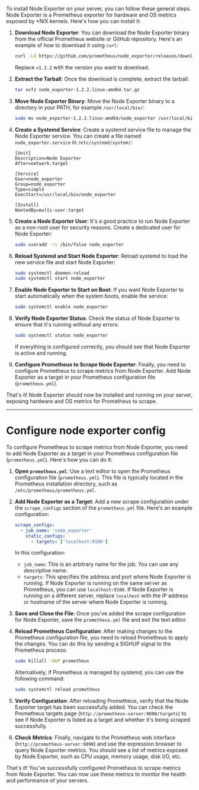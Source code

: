 To install Node Exporter on your server, you can follow these general steps. Node Exporter is a Prometheus exporter for hardware and OS metrics exposed by *NIX kernels. Here's how you can install it:

1. **Download Node Exporter**:
   You can download the Node Exporter binary from the official Prometheus website or GitHub repository. Here's an example of how to download it using `curl`:

   ```bash
   curl -LO https://github.com/prometheus/node_exporter/releases/download/v1.2.2/node_exporter-1.2.2.linux-amd64.tar.gz
   ```

   Replace `v1.2.2` with the version you want to download.

2. **Extract the Tarball**:
   Once the download is complete, extract the tarball:

   ```bash
   tar xvfz node_exporter-1.2.2.linux-amd64.tar.gz
   ```

3. **Move Node Exporter Binary**:
   Move the Node Exporter binary to a directory in your PATH, for example `/usr/local/bin/`:

   ```bash
   sudo mv node_exporter-1.2.2.linux-amd64/node_exporter /usr/local/bin/
   ```

4. **Create a Systemd Service**:
   Create a systemd service file to manage the Node Exporter service. You can create a file named `node_exporter.service` in `/etc/systemd/system/`:

   ```plaintext
   [Unit]
   Description=Node Exporter
   After=network.target

   [Service]
   User=node_exporter
   Group=node_exporter
   Type=simple
   ExecStart=/usr/local/bin/node_exporter

   [Install]
   WantedBy=multi-user.target
   ```

5. **Create a Node Exporter User**:
   It's a good practice to run Node Exporter as a non-root user for security reasons. Create a dedicated user for Node Exporter:

   ```bash
   sudo useradd -rs /bin/false node_exporter
   ```

6. **Reload Systemd and Start Node Exporter**:
   Reload systemd to load the new service file and start Node Exporter:

   ```bash
   sudo systemctl daemon-reload
   sudo systemctl start node_exporter
   ```

7. **Enable Node Exporter to Start on Boot**:
   If you want Node Exporter to start automatically when the system boots, enable the service:

   ```bash
   sudo systemctl enable node_exporter
   ```

8. **Verify Node Exporter Status**:
   Check the status of Node Exporter to ensure that it's running without any errors:

   ```bash
   sudo systemctl status node_exporter
   ```

   If everything is configured correctly, you should see that Node Exporter is active and running.

9. **Configure Prometheus to Scrape Node Exporter**:
   Finally, you need to configure Prometheus to scrape metrics from Node Exporter. Add Node Exporter as a target in your Prometheus configuration file (`prometheus.yml`).

That's it! Node Exporter should now be installed and running on your server, exposing hardware and OS metrics for Prometheus to scrape.

---

# Configure node exporter config

To configure Prometheus to scrape metrics from Node Exporter, you need to add Node Exporter as a target in your Prometheus configuration file (`prometheus.yml`). Here's how you can do it:

1. **Open `prometheus.yml`**: Use a text editor to open the Prometheus configuration file (`prometheus.yml`). This file is typically located in the Prometheus installation directory, such as `/etc/prometheus/prometheus.yml`.

2. **Add Node Exporter as a Target**:
   Add a new scrape configuration under the `scrape_configs` section of the `prometheus.yml` file. Here's an example configuration:

   ```yaml
   scrape_configs:
     - job_name: 'node_exporter'
       static_configs:
         - targets: ['localhost:9100']
   ```

   In this configuration:
   - `job_name`: This is an arbitrary name for the job. You can use any descriptive name.
   - `targets`: This specifies the address and port where Node Exporter is running. If Node Exporter is running on the same server as Prometheus, you can use `localhost:9100`. If Node Exporter is running on a different server, replace `localhost` with the IP address or hostname of the server where Node Exporter is running.

3. **Save and Close the File**: Once you've added the scrape configuration for Node Exporter, save the `prometheus.yml` file and exit the text editor.

4. **Reload Prometheus Configuration**:
   After making changes to the Prometheus configuration file, you need to reload Prometheus to apply the changes. You can do this by sending a SIGHUP signal to the Prometheus process:

   ```bash
   sudo killall -HUP prometheus
   ```

   Alternatively, if Prometheus is managed by systemd, you can use the following command:

   ```bash
   sudo systemctl reload prometheus
   ```

5. **Verify Configuration**:
   After reloading Prometheus, verify that the Node Exporter target has been successfully added. You can check the Prometheus targets page (`http://prometheus-server:9090/targets`) to see if Node Exporter is listed as a target and whether it's being scraped successfully.

6. **Check Metrics**:
   Finally, navigate to the Prometheus web interface (`http://prometheus-server:9090`) and use the expression browser to query Node Exporter metrics. You should see a list of metrics exposed by Node Exporter, such as CPU usage, memory usage, disk I/O, etc.

That's it! You've successfully configured Prometheus to scrape metrics from Node Exporter. You can now use these metrics to monitor the health and performance of your servers.